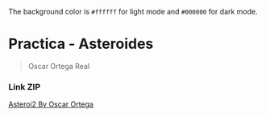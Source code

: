 The background color is `#ffffff` for light mode and `#000000` for dark mode.
# Practica - Asteroides 
> Oscar Ortega Real
### Link ZIP
[Asteroi2 By Oscar Ortega](https://drive.google.com/file/d/1izq7gbam_4Elk6akc_6reEcJFuCozoBs/view?usp=sharing)

